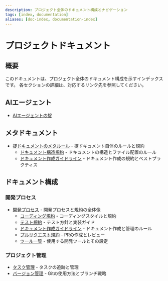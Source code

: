 ```yaml
---
description: プロジェクト全体のドキュメント構成とナビゲーション
tags: [index, documentation]
aliases: [doc-index, documentation-index]
---
```


# プロジェクトドキュメント

## 概要

このドキュメントは、プロジェクト全体のドキュメント構成を示すインデックスです。
各セクションの詳細は、対応するリンク先を参照してください。

## AIエージェント

- [AIエージェントの掟](ai-agents.md)

## メタドキュメント

- [掟ドキュメントのメタルール](.cursor/rules/meta-rules.md) - 掟ドキュメント自体のルールと規約
  - [ドキュメント構造規約](.cursor/rules/meta-rules/structure.md) - ドキュメントの構造とファイル配置のルール
  - [ドキュメント作成ガイドライン](.cursor/rules/meta-rules/basic.md) - ドキュメント作成の規約とベストプラクティス

## ドキュメント構成

### 開発プロセス

- [開発プロセス](development.md) - 開発プロセスと規約の全体像
  - [コーディング規約](development/coding.md) - コーディングスタイルと規約
  - [テスト規約](development/testing.md) - テスト方針と実装ガイド
  - [ドキュメント作成ガイドライン](development/document.md) - ドキュメント作成と管理のルール
  - [プルリクエスト規約](development/pull-request.md) - PRの作成とレビュー
  - [ツール一覧](tools.md) - 使用する開発ツールとその設定

### プロジェクト管理

- [タスク管理](task-management.md) - タスクの追跡と管理
- [バージョン管理](version-control.md) - Gitの使用方法とブランチ戦略

